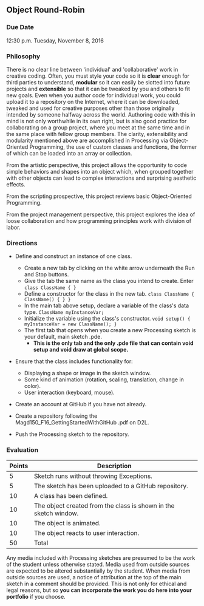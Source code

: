 ## Object Round-Robin

### Due Date
12:30 p.m. Tuesday, November 8, 2016

### Philosophy
There is no clear line between 'individual' and 'collaborative' work in creative coding. Often, you must style your code so it is __clear__ enough for third parties to understand, __modular__ so it can easily be slotted into future projects and __extensible__ so that it can be tweaked by you and others to fit new goals. Even when you author code for individual work, you could upload it to a repository on the Internet, where it can be downloaded, tweaked and used for creative purposes other than those originally intended by someone halfway across the world. Authoring code with this in mind is not only worthwhile in its own right, but is also good practice for collaborating on a group project, where you meet at the same time and in the same place with fellow group members. The clarity, extensibility and modularity mentioned above are accomplished in Processing via Object-Oriented Programming, the use of custom classes and functions, the former of which can be loaded into an array or collection.

From the artistic perspective, this project allows the opportunity to code simple behaviors and shapes into an object which, when grouped together with other objects can lead to complex interactions and surprising aesthetic effects.

From the scripting prospective, this project reviews basic Object-Oriented Programming.

From the project management perspective, this project explores the idea of loose collaboration and how programming principles work with division of labor.

### Directions

* Define and construct an instance of one class.
    * Create a new tab by clicking on the white arrow underneath the Run and Stop buttons.
    * Give the tab the same name as the class you intend to create. Enter `class ClassName { }`
    * Define a constructor for the class in the new tab. `class ClassName { ClassName() { } }`
    * In the main tab above setup, declare a variable of the class's data type. `ClassName myInstanceVar;`
    * Initialize the variable using the class's constructor. `void setup() { myInstanceVar = new ClassName(); }`
    * The first tab that opens when you create a new Processing sketch is your default, main sketch .pde.
        * __This is the only tab and the only .pde file that can contain void setup and void draw at global scope.__

* Ensure that the class includes functionality for:
  * Displaying a shape or image in the sketch window.
  * Some kind of animation (rotation, scaling, translation, change in color).
  * User interaction (keyboard, mouse).

* Create an account at GitHub if you have not already.

* Create a repository following the Magd150_F16_GettingStartedWithGitHub .pdf on D2L.

* Push the Processing sketch to the repository.

### Evaluation

Points | Description
------ | -----------
5 | Sketch runs without throwing Exceptions.
5 | The sketch has been uploaded to a GitHub repository.
10 | A class has been defined.
10 | The object created from the class is shown in the sketch window.
10 | The object is animated.
10 | The object reacts to user interaction.
50 | Total

Any media included with Processing sketches are presumed to be the work of the student unless otherwise stated. Media used from outside sources are expected to be altered substantially by the student. When media from outside sources are used, a notice of attribution at the top of the main sketch in a comment should be provided. This is not only for ethical and legal reasons, but so __you can incorporate the work you do here into your portfolio__ if you choose.

